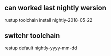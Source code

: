 ## can worked last nightly wersion

rustup toolchain install nightly-2018-05-22

## switchr toolchain

restup default nightly-yyyy-mm-dd